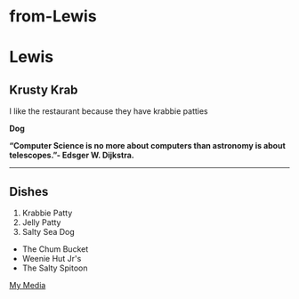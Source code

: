 # from-Lewis

# Lewis
## Krusty Krab
I like the restaurant because they have krabbie patties

**Dog**

**“Computer Science is no more about computers than astronomy is about telescopes.”- Edsger W. Dijkstra.**

---
## Dishes
1. Krabbie Patty
2. Jelly Patty
3. Salty Sea Dog

* The Chum Bucket
* Weenie Hut Jr's
* The Salty Spitoon

[My Media](MyMedia.md)